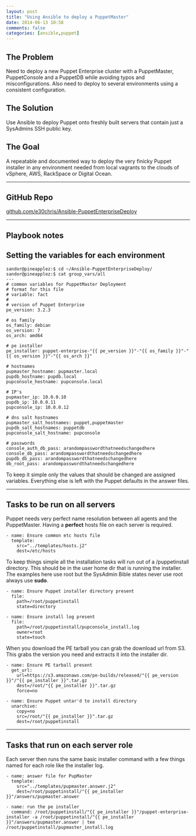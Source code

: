 ```yaml
---
layout: post
title: "Using Ansible to deploy a PuppetMaster"
date: 2014-06-13 10:58
comments: false
categories: [ansible,puppet]
---
```


## The Problem
Need to deploy a new Puppet Enterprise cluster with a PuppetMaster, PuppetConsole and a PuppetDB while avoiding typos and misconfigurations.  Also need to deploy to several environments using a consistent configuration.

## The Solution
Use Ansible to deploy Puppet onto freshly built servers that contain just a SysAdmins SSH public key.

## The Goal
A repeatable and documented way to deploy the very finicky Puppet installer in any environment needed from local vagrants to the clouds of vSphere, AWS, RackSpace or Digital Ocean.

<!-- more -->
---

## GitHub Repo
[github.com/e30chris/Ansible-PuppetEnterpriseDeploy](https://github.com/e30chris/Ansible-PuppetEnterpriseDeploy)


---
## Playbook notes

## Setting the variables for each environment

```
sandor@pineapplez:$ cd ~/Ansible-PuppetEnterpriseDeploy/
sandor@pineapplez:$ cat group_vars/all
---
# common variables for PuppetMaster Deployment
# format for this file
# variable: fact
#
# version of Puppet Enterprise
pe_version: 3.2.3

# os family
os_family: debian
os_version: 7
os_arch: amd64

# pe installer
pe_installer: puppet-enterprise-"{{ pe_version }}"-"{{ os_family }}"-"{{ os_version }}"-"{{ os_arch }}"

# hostnames
pupmaster_hostname: pupmaster.local
pupdb_hostname: pupdb.local
pupconsole_hostname: pupconsole.local

# IP's
pupmaster_ip: 10.0.0.10
pupdb_ip: 10.0.0.11
pupconsole_ip: 10.0.0.12

# dns salt hostnames
pupmaster_salt_hostnames: puppet,puppetmaster
pupdb_salt_hostnames: puppetdb
pupconsole_salt_hostname: pupconsole

# passwords
console_auth_db_pass: arandompasswordthatneedschangedhere
console_db_pass: arandompasswordthatneedschangedhere
pupdb_db_pass: arandompasswordthatneedschangedhere
db_root_pass: arandompasswordthatneedschangedhere

```

To keep it simple only the values that should be changed are assigned variables.  Everything else is left with the Puppet defaults in the answer files.

---

## Tasks to be run on all servers

Puppet needs very perfect name resolution between all agents and the PuppetMaster.  Having a **perfect** hosts file on each server is required.

```
- name: Ensure common etc hosts file
  template:
    src="../templates/hosts.j2"
    dest=/etc/hosts
```

To keep things simple all the installation tasks will run out of a /puppetinstall directory.  This should be in the user home dir that is running the installer.  The examples here use root but the SysAdmin Bible states never use root always use **sudo**.

```
- name: Ensure Puppet installer directory present
  file:
    path=/root/puppetinstall
    state=directory

- name: Ensure install log present
  file:
    path=/root/puppetinstall/pupconsole_install.log
    owner=root
    state=touch
```


When you download the PE tarball you can grab the download url from S3.  This grabs the version you need and extracts it into the installer dir.

```
- name: Ensure PE tarball present
  get_url:
    url=https://s3.amazonaws.com/pe-builds/released/"{{ pe_version }}"/"{{ pe_installer }}".tar.gz
    dest=/root/"{{ pe_installer }}".tar.gz
    force=no

- name: Ensure Puppet untar'd to install directory
  unarchive: 
    copy=no
    src=/root/"{{ pe_installer }}".tar.gz
    dest=/root/puppetinstall
```
---

## Tasks that run on each server role

Each server then runs the same basic installer command with a few things named for each role like the installer log.


```
- name: answer file for PupMaster
  template:
    src="../templates/pupmaster.answer.j2"
    dest=/root/puppetinstall/"{{ pe_installer }}"/answers/pupmaster.answer

- name: run the pe installer
  command: /root/puppetinstall/"{{ pe_installer }}"/puppet-enterprise-installer -a /root/puppetinstall/"{{ pe_installer }}"/answers/pupmaster.answer | tee /root/puppetinstall/pupmaster_install.log

```

